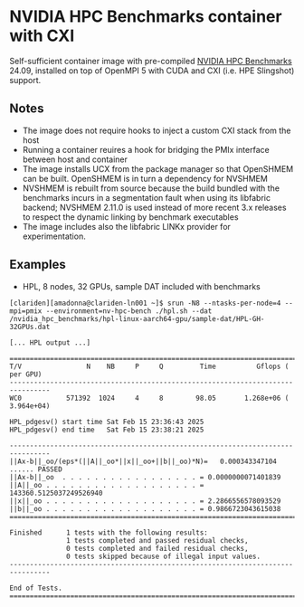 # NVIDIA HPC Benchmarks container with CXI

Self-sufficient container image with pre-compiled [NVIDIA HPC Benchmarks](https://developer.nvidia.com/nvidia-hpc-benchmarks-downloads) 24.09, installed on top of OpenMPI 5 with CUDA and CXI (i.e. HPE Slingshot) support.

## Notes

- The image does not require hooks to inject a custom CXI stack from the host
- Running a container reuires a hook for bridging the PMIx interface between host and container
- The image installs UCX from the package manager so that OpenSHMEM can be built. OpenSHMEM is in turn a dependency for NVSHMEM
- NVSHMEM is rebuilt from source because the build bundled with the benchmarks incurs in a segmentation fault when using its libfabric backend; NVSHMEM 2.11.0 is used instead of more recent 3.x releases to respect the dynamic linking by benchmark executables
- The image includes also the libfabric LINKx provider for experimentation.


## Examples

- HPL, 8 nodes, 32 GPUs, sample DAT included with benchmarks
```
[clariden][amadonna@clariden-ln001 ~]$ srun -N8 --ntasks-per-node=4 --mpi=pmix --environment=nv-hpc-bench ./hpl.sh --dat /nvidia_hpc_benchmarks/hpl-linux-aarch64-gpu/sample-dat/HPL-GH-32GPUs.dat

[... HPL output ...]

================================================================================
T/V                N    NB     P     Q         Time          Gflops (   per GPU)
--------------------------------------------------------------------------------
WC0           571392  1024     4     8        98.05       1.268e+06 ( 3.964e+04)

HPL_pdgesv() start time Sat Feb 15 23:36:43 2025
HPL_pdgesv() end time   Sat Feb 15 23:38:21 2025

--------------------------------------------------------------------------------
||Ax-b||_oo/(eps*(||A||_oo*||x||_oo+||b||_oo)*N)=   0.000343347104 ...... PASSED
||Ax-b||_oo  . . . . . . . . . . . . . . . . . = 0.0000000071401839
||A||_oo . . . . . . . . . . . . . . . . . . . = 143360.5125037249526940
||x||_oo . . . . . . . . . . . . . . . . . . . = 2.2866556578093529
||b||_oo . . . . . . . . . . . . . . . . . . . = 0.9866723043615038
================================================================================

Finished      1 tests with the following results:
              1 tests completed and passed residual checks,
              0 tests completed and failed residual checks,
              0 tests skipped because of illegal input values.
--------------------------------------------------------------------------------

End of Tests.
================================================================================
```
